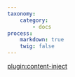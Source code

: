 ```yaml
---
taxonomy:
    category:
        - docs
process:
    markdown: true
    twig: false
---
```


[plugin:content-inject](/changelog)